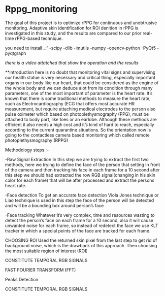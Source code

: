# Rppg_monitoring
The goal of this project is to optimize rPPG for continuous and unobtrusive monitoring. Adaptive skin identification for ROI denition in rPPG is investigated in this study, and the results are compared to our prior real-time rPPG-based technique.



you need to install _:'
-scipy
-dlib
-imutils
-numpy
-opencv-python
-PyQt5
-pyqtgraph


*there is a video attatched that show the operation and the results*

**introduction 
here is no doubt that monitoring vital signs and supervising
our health statue is very necessary and critical thing,
especially important organs in our body like our heart,
that could be considered as the engine of the whole body and
we can deduce alot from its condition through many
parameters, one of the most important of parameter is the heart
rate.
It’s known that there is some traditional methods to measure
the heart rate, such as Electrocardiography (ECG that offers
most accurate HR measurement, but require attaching medical
electrodes to the person also pulse oximeter which based on
photoplethysmography (PPG), must be attached to body
part, like toes or an earlobe. Although these methods are
efficient it also needs a high cost and it’s kind of hard to reach,
especially according to the current quarantine situations. So the
orientation now is going to the contactless camera based
monitoring which called remote photoplethysmography
(RPPG)


Methodology steps :- 

-Raw Signal Extraction
In this step we are trying to extract the first two methods, here
we trying to define the face of the person that setting in front
of the camera and then tracking his face in each frame for a 10
second after this step we should had extracted the row RGB
signal(changing in his skin color for each frame) that will be
after processed and extract the persons heart rate.

-Face detection
To get an accurate face detection Viola Jones technique or
Liao technique is used in this step the face of the person will
be detected and will be a bounding box around person’s face

-Face tracking
Whatever it’s very complex, time and resources wasting to
detect the person’s face on each frame for a 10 second, also it
will cause unwanted noise for each frame, so instead of
redetect the face we use KLT tracker in which a special points
of the face are tracked for each frame.


CHOOSING ROI
Used the returned skin pixel from the last
step to get rid of background noise,
which is the drawback of this approach.
Then choosing the most suitable
region of interest (ROI)


CONSTITUTE TEMPORAL RGB SIGNALS

FAST FOURIER TRANSFORM (FFT)

Peaks Detection



CONSTITUTE TEMPORAL RGB SIGNALS
